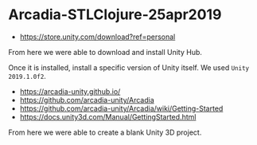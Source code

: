 # Arcadia-STLClojure-25apr2019

- https://store.unity.com/download?ref=personal

From here we were able to download and install Unity Hub.

Once it is installed, install a specific version of Unity itself.  We used `Unity 2019.1.0f2`.

- https://arcadia-unity.github.io/
- https://github.com/arcadia-unity/Arcadia
- https://github.com/arcadia-unity/Arcadia/wiki/Getting-Started
- https://docs.unity3d.com/Manual/GettingStarted.html

From here we were able to create a blank Unity 3D project.
